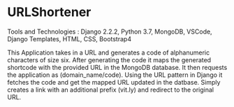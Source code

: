 # URLShortener

Tools and Technologies : Django 2.2.2, Python 3.7, MongoDB, VSCode, Django Templates, HTML, CSS, Bootstrap4

This Application takes in a URL and generates a code of alphanumeric characters of size six. 
After generating the code it maps the generated shortcode with the provided URL in the MongoDB database.
It then requests the application as (domain_name/code).
Using the URL pattern in Django it fetches the code and get the mapped URL updated in the datbase.
Simply creates a link with an additional prefix (vit.ly) and redirect to the original URL. 

